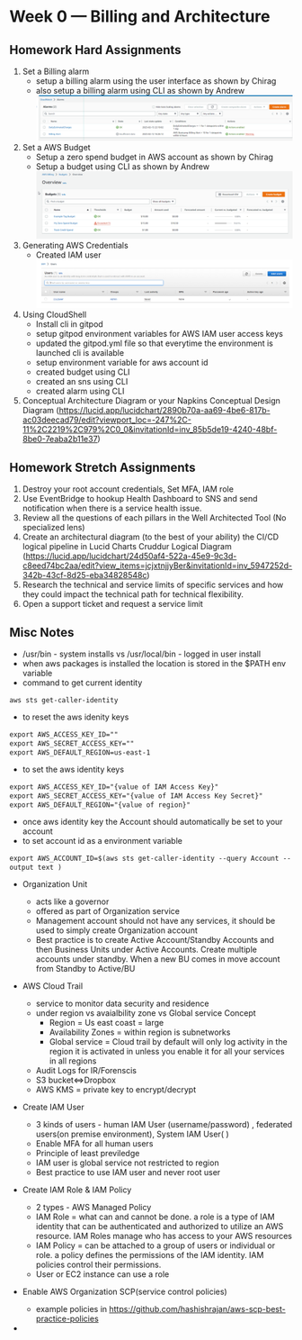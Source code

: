 # Week 0 — Billing and Architecture

## Homework Hard Assignments
1. Set a Billing alarm
    - setup a billing alarm using the user interface as shown by Chirag
    - also setup a billing alarm using CLI as shown by Andrew
    ![Setup Alarm](/journal/images/Week0-SetupAlarm.png)
2. Set a AWS Budget   
    - Setup a zero spend budget in AWS account as shown by Chirag 
    - Setup a budget using CLI as shown by Andrew
    ![Setup Budget](/journal/images/Week0-SetupBudget.png)
3. Generating AWS Credentials 
    - Created IAM user 
    ![IAM user](/journal/images/Week0-CreateIAMUser.png)
4. Using CloudShell 
    - Install cli in gitpod
    - setup gitpod environment variables for AWS IAM user access keys
    - updated the gitpod.yml file so that everytime the environment is launched cli is available
    - setup environment variable for aws account id
    - created budget using CLI
    - created an sns using CLI
    - created alarm using CLI
5. Conceptual Architecture Diagram or your Napkins 
    Conceptual Design Diagram 
    (https://lucid.app/lucidchart/2890b70a-aa69-4be6-817b-ac03deecad79/edit?viewport_loc=-247%2C-11%2C2219%2C979%2C0_0&invitationId=inv_85b5de19-4240-48bf-8be0-7eaba2b11e37)

## Homework Stretch Assignments
1. Destroy your root account credentials, Set MFA, IAM role
2. Use EventBridge to hookup Health Dashboard to SNS and send notification when there is a service health issue.
3. Review all the questions of each pillars in the Well Architected Tool (No specialized lens)
4. Create an architectural diagram (to the best of your ability) the CI/CD logical pipeline in Lucid Charts
Cruddur Logical Diagram (https://lucid.app/lucidchart/24d50af4-522a-45e9-9c3d-c8eed74bc2aa/edit?view_items=jcjxtnjjyBer&invitationId=inv_5947252d-342b-43cf-8d25-eba34828548c)
5. Research the technical and service limits of specific services and how they could impact the technical path for technical flexibility. 
6. Open a support ticket and request a service limit



## Misc Notes
- /usr/bin - system installs  vs /usr/local/bin - logged in user install
- when aws packages is installed the location is stored in the $PATH env variable
- command to get current identity
```
aws sts get-caller-identity
```
- to reset the aws idenity keys
```
export AWS_ACCESS_KEY_ID=""
export AWS_SECRET_ACCESS_KEY=""
export AWS_DEFAULT_REGION=us-east-1
```
- to set the aws identity keys 
```
export AWS_ACCESS_KEY_ID="{value of IAM Access Key}"
export AWS_SECRET_ACCESS_KEY="{value of IAM Access Key Secret}"
export AWS_DEFAULT_REGION="{value of region}"
```
- once aws identity key the Account should automatically be set to your account
- to set account id as a environment variable
```
export AWS_ACCOUNT_ID=$(aws sts get-caller-identity --query Account --output text )
```
- Organization Unit
    - acts like a governor 
    - offered as part of Organization service
    - Management account should not have any services, it should be used to simply create Organization account
    - Best practice is to create Active Account/Standby Accounts and then Business Units under Active Accounts. Create multiple accounts under standby. When a new BU comes in move account from Standby to Active/BU 

- AWS Cloud Trail
    - service to monitor data security and residence
    - under region vs avaialbility zone vs Global service Concept
        - Region = Us east coast = large 
        - Availability Zones = within region is subnetworks
        - Global service = Cloud trail by default will only log activity in the region it is activated in unless you enable it for all your services in all regions
    - Audit Logs for IR/Forenscis
    - S3 bucket<=>Dropbox
    - AWS KMS = private key to encrypt/decrypt

- Create IAM User
    - 3 kinds of users  - human IAM User (username/password) , federated users(on premise environment), System IAM User( )
    - Enable MFA for all human users
    - Principle of least previledge
    - IAM user is global service not restricted to region
    - Best practice to use IAM user and never root user

- Create IAM Role & IAM Policy
    - 2 types - AWS Managed Policy
    - IAM Role = what can and cannot be done. a role is a type of IAM identity that can be authenticated and authorized to utilize an AWS resource.  IAM Roles manage who has access to your AWS resources
    - IAM Policy = can be attached to a group of users or individual or role. a policy defines the permissions of the IAM identity. IAM policies control their permissions.
    - User or EC2 instance can use a role

- Enable AWS Organization SCP(service control policies)
    - example policies in https://github.com/hashishrajan/aws-scp-best-practice-policies

-
